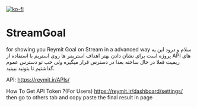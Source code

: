 [![ko-fi](https://ko-fi.com/img/githubbutton_sm.svg)](https://ko-fi.com/F1F2P2ROD)
# StreamGoal
for showing you Reymit Goal on Stream in a advanced way
سلام و درود این یه پروژه است برای نشان دادن بهتر اهداف استریمر ها روی استریم با استفاده از API های ریمیت فعلا در حال ساخته بعدا در دسترس قرار میگیره ولی خب تو دسترس عموم گذاشتیم تا بتونید ببینید.



API:
https://reymit.ir/APIs/

How To Get API Token ?(For Users)
https://reymit.ir/dashboard/settings/
then go to others tab and copy paste the final result in page